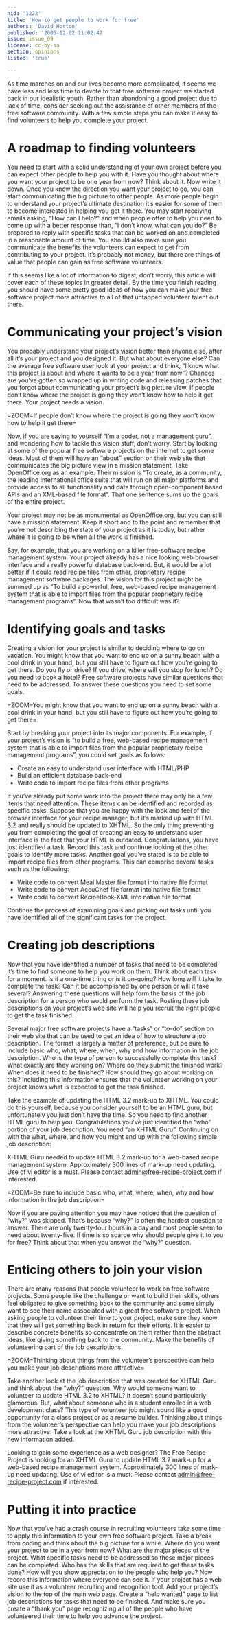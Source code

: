 ```yaml
---
nid: '1222'
title: 'How to get people to work for free'
authors: 'David Horton'
published: '2005-12-02 11:02:47'
issue: issue_09
license: cc-by-sa
section: opinions
listed: 'true'

---
```

As time marches on and our lives become more complicated, it seems we have less and less time to devote to that free software project we started back in our idealistic youth. Rather than abandoning a good project due to lack of time, consider seeking out the assistance of other members of the free software community. With a few simple steps you can make it easy to find volunteers to help you complete your project.


# A roadmap to finding volunteers

You need to start with a solid understanding of your own project before you can expect other people to help you with it. Have you thought about where you want your project to be one year from now? Think about it. Now write it down. Once you know the direction you want your project to go, you can start communicating the big picture to other people. As more people begin to understand your project’s ultimate destination it’s easier for some of them to become interested in helping you get it there. You may start receiving emails asking, “How can I help?” and when people offer to help you need to come up with a better response than, “I don’t know, what can you do?” Be prepared to reply with specific tasks that can be worked on and completed in a reasonable amount of time. You should also make sure you communicate the benefits the volunteers can expect to get from contributing to your project. It’s probably not money, but there are things of value that people can gain as free software volunteers.

If this seems like a lot of information to digest, don’t worry, this article will cover each of these topics in greater detail. By the time you finish reading you should have some pretty good ideas of how you can make your free software project more attractive to all of that untapped volunteer talent out there.


# Communicating your project’s vision

You probably understand your project’s vision better than anyone else, after all it’s your project and you designed it. But what about everyone else? Can the average free software user look at your project and think, “I know what this project is about and where it wants to be a year from now”? Chances are you’ve gotten so wrapped up in writing code and releasing patches that you forgot about communicating your project’s big picture view. If people don’t know where the project is going they won’t know how to help it get there. Your project needs a vision.


=ZOOM=If people don’t know where the project is going they won’t know how to help it get there=

Now, if you are saying to yourself “I’m a coder, not a management guru”, and wondering how to tackle this vision stuff, don’t worry. Start by looking at some of the popular free software projects on the internet to get some ideas. Most of them will have an “about” section on their web site that communicates the big picture view in a mission statement. Take OpenOffice.org as an example. Their mission is “To create, as a community, the leading international office suite that will run on all major platforms and provide access to all functionality and data through open-component based APIs and an XML-based file format”. That one sentence sums up the goals of the entire project.

Your project may not be as monumental as OpenOffice.org, but you can still have a mission statement. Keep it short and to the point and remember that you’re not describing the state of your project as it is today, but rather where it is going to be when all the work is finished.

Say, for example, that you are working on a killer free-software recipe management system. Your project already has a nice looking web browser interface and a really powerful database back-end. But, it would be a lot better if it could read recipe files from other, proprietary recipe management software packages. The vision for this project might be summed up as “To build a powerful, free, web-based recipe management system that is able to import files from the popular proprietary recipe management programs”. Now that wasn’t too difficult was it?


# Identifying goals and tasks

Creating a vision for your project is similar to deciding where to go on vacation. You might know that you want to end up on a sunny beach with a cool drink in your hand, but you still have to figure out how you’re going to get there. Do you fly or drive? If you drive, where will you stop for lunch? Do you need to book a hotel? Free software projects have similar questions that need to be addressed. To answer these questions you need to set some goals.


=ZOOM=You might know that you want to end up on a sunny beach with a cool drink in your hand, but you still have to figure out how you’re going to get there=

Start by breaking your project into its major components. For example, if your project’s vision is “to build a free, web-based recipe management system that is able to import files from the popular proprietary recipe management programs”, you could set goals as follows:


* Create an easy to understand user interface with HTML/PHP
* Build an efficient database back-end
* Write code to import recipe files from other programs

If you’ve already put some work into the project there may only be a few items that need attention. These items can be identified and recorded as specific tasks. Suppose that you are happy with the look and feel of the browser interface for your recipe manager, but it’s marked up with HTML 3.2 and really should be updated to XHTML. So the only thing preventing you from completing the goal of creating an easy to understand user interface is the fact that your HTML is outdated. Congratulations, you have just identified a task. Record this task and continue looking at the other goals to identify more tasks. Another goal you’ve stated is to be able to import recipe files from other programs. This can comprise several tasks such as the following:


* Write code to convert Meal Master file format into native file format
* Write code to convert AccuChef file format into native file format
* Write code to convert RecipeBook-XML into native file format


<!--pagebreak-->


Continue the process of examining goals and picking out tasks until you have identified all of the significant tasks for the project.


# Creating job descriptions

Now that you have identified a number of tasks that need to be completed it’s time to find someone to help you work on them. Think about each task for a moment. Is it a one-time thing or is it on-going? How long will it take to complete the task? Can it be accomplished by one person or will it take several? Answering these questions will help form the basis of the job description for a person who would perform the task. Posting these job descriptions on your project’s web site will help you recruit the right people to get the task finished.

Several major free software projects have a “tasks” or “to-do” section on their web site that can be used to get an idea of how to structure a job description. The format is largely a matter of preference, but be sure to include basic who, what, where, when, why and how information in the job description. Who is the type of person to successfully complete this task? What exactly are they working on? Where do they submit the finished work? When does it need to be finished? How should they go about working on this? Including this information ensures that the volunteer working on your project knows what is expected to get the task finished.

Take the example of updating the HTML 3.2 mark-up to XHTML. You could do this yourself, because you consider yourself to be an HTML guru, but unfortunately you just don’t have the time. So you need to find another HTML guru to help you. Congratulations you’ve just identified the “who” portion of your job description. You need “an XHTML Guru”. Continuing on with the what, where, and how you might end up with the following simple job description:

XHTML Guru needed to update HTML 3.2 mark-up for a web-based recipe management system. Approximately 300 lines of mark-up need updating. Use of vi editor is a must. Please contact admin@free-recipe-project.com if interested.


=ZOOM=Be sure to include basic who, what, where, when, why and how information in the job description=

Now if you are paying attention you may have noticed that the question of “why?” was skipped. That’s because “why?” is often the hardest question to answer. There are only twenty-four hours in a day and most people seem to need about twenty-five. If time is so scarce why should people give it to you for free? Think about that when you answer the “why?” question.


# Enticing others to join your vision

There are many reasons that people volunteer to work on free software projects. Some people like the challenge or want to build their skills, others feel obligated to give something back to the community and some simply want to see their name associated with a great free software project. When asking people to volunteer their time to your project, make sure they know that they will get something back in return for their efforts. It is easier to describe concrete benefits so concentrate on them rather than the abstract ideas, like giving something back to the community. Make the benefits of volunteering part of the job descriptions.


=ZOOM=Thinking about things from the volunteer’s perspective can help you make your job descriptions more attractive=

Take another look at the job description that was created for XHTML Guru and think about the “why?” question. Why would someone want to volunteer to update HTML 3.2 to XHTML? It doesn’t sound particularly glamorous. But, what about someone who is a student enrolled in a web development class? This type of volunteer job might sound like a good opportunity for a class project or as a resume builder. Thinking about things from the volunteer’s perspective can help you make your job descriptions more attractive. Take a look at the XHTML Guru job description with this new information added.

Looking to gain some experience as a web designer? The Free Recipe Project is looking for an XHTML Guru to update HTML 3.2 mark-up for a web-based recipe management system. Approximately 300 lines of mark-up need updating. Use of vi editor is a must. Please contact admin@free-recipe-project.com if interested.


# Putting it into practice

Now that you’ve had a crash course in recruiting volunteers take some time to apply this information to your own free software project. Take a break from coding and think about the big picture for a while. Where do you want your project to be in a year from now? What are the major pieces of the project. What specific tasks need to be addressed so these major pieces can be completed. Who has the skills that are required to get these tasks done? How will you show appreciation to the people who help you? Now record this information where everyone can see it. If your project has a web site use it as a volunteer recruiting and recognition tool. Add your project’s vision to the top of the main web page. Create a “help wanted” page to list job descriptions for tasks that need to be finished. And make sure you create a “thank you” page recognizing all of the people who have volunteered their time to help you advance the project.

